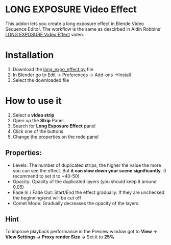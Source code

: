 # LONG EXPOSURE Video Effect
This addon lets you create a long exposure effect in Blende Video Sequence Editor.
The workflow is the same as descirbed in Aidin Robbins' [LONG EXPOSURE Video Effect](https://youtu.be/H2SYdgMDvMM) video.


# Installation
1. Download the [long_expo_effect.py](long_expo_effect.py) file
2. In Blender go to Edit -> Preferences -> Add-ons ->Install
3. Select the downloaded file

# How to use it
1. Select a **video strip**
2. Open up the **Strip** Panel
3. Search for **Long Exposure Effect** panel
4. Click one of the buttons
5. Change the properties on the redo panel

## Properties:

- Levels: The number of duplicated strips, the higher the value the more you can see the effect. But **it can slow down your scene significantly**. (I recommend to set it to ~40-50)
- Opacity: Opacity of the duplicated layers (you should keep it around 0.05)
- Fade In / Fade Out: Start/End the effect gradually. If they are unchecked the beginning/end will be cut off
- Comet Mode: Gradually decreases the opacity of the layers.

## Hint
To improve playback performance in the Preview window got to **View -> View Settings -> Proxy render Size ->** Set it to **25%**

